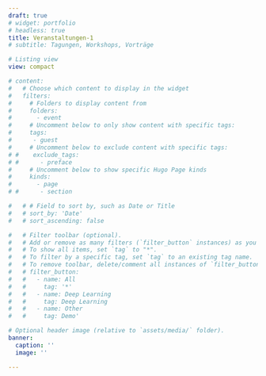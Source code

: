 ```yaml
---
draft: true
# widget: portfolio
# headless: true
title: Veranstaltungen-1
# subtitle: Tagungen, Workshops, Vorträge

# Listing view
view: compact

# content:
#   # Choose which content to display in the widget
#   filters:
#     # Folders to display content from
#     folders:
#       - event
#     # Uncomment below to only show content with specific tags:
#     tags:
#      - guest
#     # Uncomment below to exclude content with specific tags:
# #    exclude_tags:
# #      - preface    
#     # Uncomment below to show specific Hugo Page kinds
#     kinds:
#       - page
# #      - section

#   # # Field to sort by, such as Date or Title
#   # sort_by: 'Date'
#   # sort_ascending: false

#   # Filter toolbar (optional).
#   # Add or remove as many filters (`filter_button` instances) as you like.
#   # To show all items, set `tag` to "*".
#   # To filter by a specific tag, set `tag` to an existing tag name.
#   # To remove toolbar, delete/comment all instances of `filter_button` below.
#   # filter_button:
#   #   - name: All
#   #     tag: '*'
#   #   - name: Deep Learning
#   #     tag: Deep Learning
#   #   - name: Other
#   #     tag: Demo'

# Optional header image (relative to `assets/media/` folder).
banner:
  caption: ''
  image: ''

---
```


